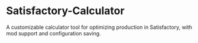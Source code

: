 # Satisfactory-Calculator
A customizable calculator tool for optimizing production in Satisfactory, with mod support and configuration saving.
